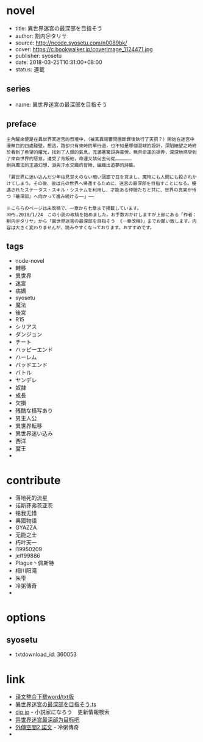 
# novel

- title: 異世界迷宮の最深部を目指そう
- author: 割内＠タリサ
- source: http://ncode.syosetu.com/n0089bk/
- cover: https://c.bookwalker.jp/coverImage_1124471.jpg
- publisher: syosetu
- date: 2018-03-25T10:31:00+08:00
- status: 連載

## series

- name: 異世界迷宮の最深部を目指そう

## preface

```
主角醒來便是在異世界某迷宮的祭壇中，（被某異端審問團斷罪後執行了天罰？）開始在迷宮中漫無目的四處碰壁，想逃，路卻只有來時的單行道，也不知是哪個混球的設計，深陷絕望之時終於看到了希望的曙光，找到了人類的氣息，充滿著驚訝與喜悅，無奈命運的捉弄，深深地感受到了來自世界的惡意，遭受了背叛他，命運又該何去何從………………
劍與魔法的王道幻想，淚與汗水交織的冒險，編織出追夢的詩篇。

「異世界に迷い込んだ少年は見覚えのない暗い回廊で目を覚まし、魔物にも人間にも殺されかけてしまう。その後、彼は元の世界へ帰還するために、迷宮の最深部を目指すことになる。優遇されたステータス・スキル・システムを利用し、才能ある仲間たちと共に、世界の真実が待つ『最深部』へ向かって進み続ける――」――

※こちらのページは未改稿で、一章から七章まで掲載しています。
※PS.2018/1/24　この小説の改稿を始めました。お手数おかけしますが上部にある「作者：割内＠タリサ」から「異世界迷宮の最深部を目指そう 《一章改稿》」までお願い致します。内容は大きく変わりませんが、読みやすくなっております。おすすめです。
```

## tags

- node-novel
- 轉移
- 異世界
- 迷宮
- 病嬌
- syosetu
- 魔法
- 後宮
- R15
- シリアス
- ダンジョン
- チート
- ハッピーエンド
- ハーレム
- バッドエンド
- バトル
- ヤンデレ
- 奴隷
- 成長
- 欠損
- 残酷な描写あり
- 男主人公
- 異世界転移
- 異世界迷い込み
- 西洋
- 魔王
- 

# contribute

- 落地死的流星
- 诺斯菲弗茨亚茨
- 铭我无惜
- 興國物語
- GYAZZA
- 无能之士
- 朽叶天一
- l19950209
- jeff99886
- Plague丶佩斯特
- 相川阳滝
- 朱雫
- 冷粥傳奇
- 

# options

## syosetu

- txtdownload_id: 360053

# link

- [译文整合下载word/txt版](https://tieba.baidu.com/p/5339797046)
- [異世界迷宮の最深部を目指そう.ts](https://github.com/bluelovers/node-novel/blob/master/lib/locales/%E7%95%B0%E4%B8%96%E7%95%8C%E8%BF%B7%E5%AE%AE%E3%81%AE%E6%9C%80%E6%B7%B1%E9%83%A8%E3%82%92%E7%9B%AE%E6%8C%87%E3%81%9D%E3%81%86.ts)
- [dip.jp](https://narou.dip.jp/search.php?text=n0089bk&novel=all&genre=all&new_genre=all&length=0&down=0&up=100) - 小説家になろう　更新情報検索
- [异世界迷宫最深部为目标吧](https://tieba.baidu.com/f?kw=%E5%BC%82%E4%B8%96%E7%95%8C%E8%BF%B7%E5%AE%AB%E6%9C%80%E6%B7%B1%E9%83%A8%E4%B8%BA%E7%9B%AE%E6%A0%87&ie=utf-8 "异世界迷宫最深部为目标")
- [外傳空間2 諾文](https://mega.nz/#!kRUkiSxJ!wKCxPYC33egz4HLFe4b_5OKddBUEpfZlAgXCcDNrvng) - 冷粥傳奇
- 

